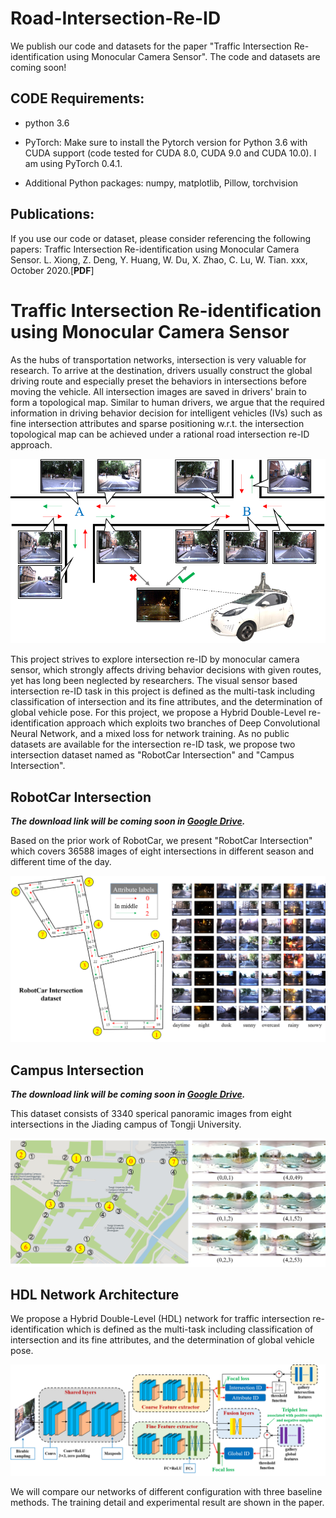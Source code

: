 # Road-Intersection-Re-ID

We publish our code and datasets for the paper "Traffic Intersection Re-identification using Monocular Camera Sensor".  The code and datasets are coming soon!

## CODE Requirements:

* python 3.6

* PyTorch: Make sure to install the Pytorch version for Python 3.6 with CUDA support (code tested for CUDA 8.0, CUDA 9.0 and CUDA 10.0). I am using PyTorch 0.4.1.

* Additional Python packages: numpy, matplotlib, Pillow, torchvision

## Publications:

If you use our code or dataset, please consider referencing the following papers:
Traffic Intersection Re-identification using Monocular Camera Sensor. L. Xiong, Z. Deng, Y. Huang, W. Du, X. Zhao, C. Lu, W. Tian. xxx, October 2020.\[**PDF**\]

# Traffic Intersection Re-identification using Monocular Camera Sensor

As the hubs of transportation networks, intersection is very valuable for research. To arrive at the destination, drivers usually construct the global driving route and especially preset the behaviors in intersections before moving the vehicle. All intersection images are saved in drivers' brain to form a topological map. Similar to human drivers, we argue that the required information in driving behavior decision for intelligent vehicles (IVs) such as fine intersection attributes and sparse positioning w.r.t. the intersection topological map can be achieved under a rational road intersection re-ID approach.

![Traffic_Intersection_Re-identification](images/Traffic_Intersection_Re-identification.png)

This project strives to explore intersection re-ID by monocular camera sensor, which strongly affects driving behavior decisions with given routes, yet has long been neglected by researchers. The visual sensor based intersection re-ID task in this project is defined as the multi-task including classification of intersection and its fine attributes, and the determination of global vehicle pose. For this project, we propose a Hybrid Double-Level re-identification approach which exploits two branches of Deep Convolutional Neural Network, and a mixed loss for network training. As no public datasets are available for the intersection re-ID task, we propose two intersection dataset named as "RobotCar Intersection" and "Campus Intersection".

## RobotCar Intersection

***The download link will be coming soon in [Google Drive](https://accounts.google.com/).***

Based on the prior work of RobotCar, we present "RobotCar Intersection" which covers 36588 images of eight intersections in different season and different time of the day.

![RobotCar Intersection](images/RobotCar_Intersection.png)

## Campus Intersection

***The download link will be coming soon in [Google Drive](https://accounts.google.com/).***

This dataset consists of 3340 sperical panoramic images from eight intersections in the Jiading campus of Tongji University.

![Campus Intersection](images/Campus_Intersection.png)

## HDL Network Architecture

We propose a Hybrid Double-Level (HDL) network for traffic intersection re-identification which is defined as the multi-task including classification of intersection and its fine attributes, and the determination of global vehicle pose.  

![HDL_Network_Architecture](images/HDL_Network.png)

We will compare our networks of different configuration with three baseline methods. The training detail and experimental result are shown in the paper.